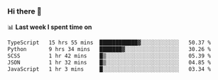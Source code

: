 ### Hi there 👋

<!--
**DBvc/DBvc** is a ✨ _special_ ✨ repository because its `README.md` (this file) appears on your GitHub profile.

Here are some ideas to get you started:

- 🔭 I’m currently working on ...
- 🌱 I’m currently learning ...
- 👯 I’m looking to collaborate on ...
- 🤔 I’m looking for help with ...
- 💬 Ask me about ...
- 📫 How to reach me: ...
- 😄 Pronouns: ...
- ⚡ Fun fact: ...
-->

📊 **Last week I spent time on**
<!--START_SECTION:waka-->

```txt
TypeScript   15 hrs 55 mins  ████████████▓░░░░░░░░░░░░   50.37 %
Python       9 hrs 34 mins   ███████▓░░░░░░░░░░░░░░░░░   30.26 %
SCSS         1 hr 42 mins    █▒░░░░░░░░░░░░░░░░░░░░░░░   05.39 %
JSON         1 hr 32 mins    █▒░░░░░░░░░░░░░░░░░░░░░░░   04.85 %
JavaScript   1 hr 3 mins     █░░░░░░░░░░░░░░░░░░░░░░░░   03.34 %
```

<!--END_SECTION:waka-->
